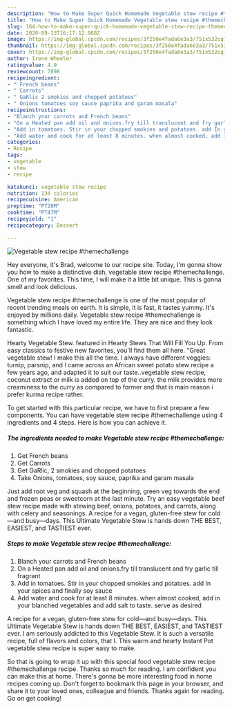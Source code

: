 ```yaml
---
description: "How to Make Super Quick Homemade Vegetable stew recipe #themechallenge"
title: "How to Make Super Quick Homemade Vegetable stew recipe #themechallenge"
slug: 164-how-to-make-super-quick-homemade-vegetable-stew-recipe-themechallenge
date: 2020-09-13T16:17:12.988Z
image: https://img-global.cpcdn.com/recipes/3f250e4fada6e3a3/751x532cq70/vegetable-stew-recipe-themechallenge-recipe-main-photo.jpg
thumbnail: https://img-global.cpcdn.com/recipes/3f250e4fada6e3a3/751x532cq70/vegetable-stew-recipe-themechallenge-recipe-main-photo.jpg
cover: https://img-global.cpcdn.com/recipes/3f250e4fada6e3a3/751x532cq70/vegetable-stew-recipe-themechallenge-recipe-main-photo.jpg
author: Irene Wheeler
ratingvalue: 4.9
reviewcount: 7898
recipeingredient:
- " French beans"
- " Carrots"
- " GaRlic 2 smokies and chopped potatoes"
- " Onions tomatoes soy sauce paprika and garam masala"
recipeinstructions:
- "Blanch your carrots and French beans"
- "On a Heated pan add oil and onions.fry till translucent and fry garlic till fragrant"
- "Add in tomatoes. Stir in your chopped smokies and potatoes. add In your spices and finally soy sauce"
- "Add water and cook for at least 8 minutes. when almost cooked, add in your blanched vegetables and add salt to taste. serve as desired"
categories:
- Recipe
tags:
- vegetable
- stew
- recipe

katakunci: vegetable stew recipe 
nutrition: 134 calories
recipecuisine: American
preptime: "PT20M"
cooktime: "PT47M"
recipeyield: "1"
recipecategory: Dessert

---
```



![Vegetable stew recipe #themechallenge](https://img-global.cpcdn.com/recipes/3f250e4fada6e3a3/751x532cq70/vegetable-stew-recipe-themechallenge-recipe-main-photo.jpg)

Hey everyone, it's Brad, welcome to our recipe site. Today, I'm gonna show you how to make a distinctive dish, vegetable stew recipe #themechallenge. One of my favorites. This time, I will make it a little bit unique. This is gonna smell and look delicious.

Vegetable stew recipe #themechallenge is one of the most popular of recent trending meals on earth. It is simple, it is fast, it tastes yummy. It's enjoyed by millions daily. Vegetable stew recipe #themechallenge is something which I have loved my entire life. They are nice and they look fantastic.

Hearty Vegetable Stew. featured in Hearty Stews That Will Fill You Up. From easy classics to festive new favorites, you&#39;ll find them all here. &#34;Great vegetable stew! I make this all the time. I always have different veggies: turnip, parsnip, and I came across an African sweet potato stew recipe a few years ago, and adapted it to suit our taste..vegetable stew recipe, coconut extract or milk is added on top of the curry. the milk provides more creaminess to the curry as compared to former and that is main reason i prefer kurma recipe rather.


To get started with this particular recipe, we have to first prepare a few components. You can have vegetable stew recipe #themechallenge using 4 ingredients and 4 steps. Here is how you can achieve it.

<!--inarticleads1-->

##### The ingredients needed to make Vegetable stew recipe #themechallenge:

1. Get  French beans
1. Get  Carrots
1. Get  GaRlic, 2 smokies and chopped potatoes
1. Take  Onions, tomatoes, soy sauce, paprika and garam masala


Just add root veg and squash at the beginning, green veg towards the end and frozen peas or sweetcorn at the last minute. Try an easy vegetable beef stew recipe made with stewing beef, onions, potatoes, and carrots, along with celery and seasonings. A recipe for a vegan, gluten-free stew for cold—and busy—days. This Ultimate Vegetable Stew is hands down THE BEST, EASIEST, and TASTIEST ever. 

<!--inarticleads2-->

##### Steps to make Vegetable stew recipe #themechallenge:

1. Blanch your carrots and French beans
1. On a Heated pan add oil and onions.fry till translucent and fry garlic till fragrant
1. Add in tomatoes. Stir in your chopped smokies and potatoes. add In your spices and finally soy sauce
1. Add water and cook for at least 8 minutes. when almost cooked, add in your blanched vegetables and add salt to taste. serve as desired


A recipe for a vegan, gluten-free stew for cold—and busy—days. This Ultimate Vegetable Stew is hands down THE BEST, EASIEST, and TASTIEST ever. I am seriously addicted to this Vegetable Stew. It is such a versatile recipe, full of flavors and colors, that I. This warm and hearty Instant Pot vegetable stew recipe is super easy to make. 

So that is going to wrap it up with this special food vegetable stew recipe #themechallenge recipe. Thanks so much for reading. I am confident you can make this at home. There's gonna be more interesting food in home recipes coming up. Don't forget to bookmark this page in your browser, and share it to your loved ones, colleague and friends. Thanks again for reading. Go on get cooking!
